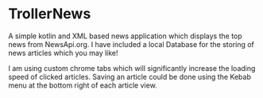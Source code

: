 # TrollerNews

A simple kotlin and XML based news application which displays the top news from NewsApi.org. I have included a local Database for the storing of news articles which you may like!

I am using custom chrome tabs which will significantly increase the loading speed of clicked articles. Saving an article could be done using the Kebab menu at the bottom right of each article view.
